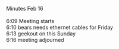 Minutes Feb 16<br />
<br />
6:09 Meeting starts<br />
6:10 bears needs ethernet cables for Friday<br />
6:13 geekout on this Sunday<br />
6:16 meeting adjourned